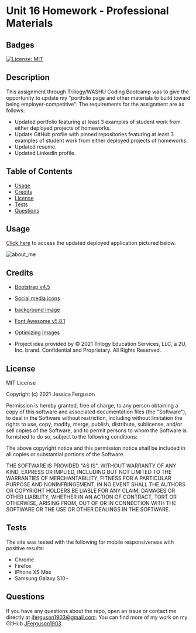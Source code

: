 # Unit 16 Homework - Professional Materials

## Badges

[![License: MIT](https://img.shields.io/badge/License-MIT-yellow.svg)](https://opensource.org/licenses/MIT)

## Description

This assignment through Triliogy/WASHU Coding Bootcamp was to give the opportunity to update my "portfolio page and other materials to build toward being employer-competitive". The requirements for the assignment are as follows: 

- Updated portfolio featuring at least 3 examples of student work from either deployed projects of homeworks.
- Update GitHub profile with pinned repositories featuring at least 3 examples of student work from either deployed projects of homeworks.
- Updated resume.
- Updated LinkedIn profile.

## Table of Contents

  * [Usage](#usage)
  * [Credits](#credits)
  * [License](#license)
  * [Tests](#tests)
  * [Questions](#questions)

## Usage

[Click here](https://jferguson1903.github.io/Unit16-HW/) to access the updated deployed application pictured below.

![about_me](https://jferguson1903.github.io/Unit8-HW/Images/HW-8.jpg)

## Credits

* [Bootstrap v4.5](https://getbootstrap.com/)

* [Social media icons](https://www.webhostingsecretrevealed.net/free-icons/)

* [background image](https://www.dreamstime.com/)

* [Font Awesome v5.8.1](https://use.fontawesome.com/)

* [Optimizing Images](https://tinypng.com/)

* Project idea provided by © 2021 Trilogy Education Services, LLC, a 2U, Inc. brand. Confidential and Proprietary. All Rights Reserved.

## License

MIT License

Copyright (c) 2021 Jessica Ferguson

Permission is hereby granted, free of charge, to any person obtaining a copy
of this software and associated documentation files (the "Software"), to deal
in the Software without restriction, including without limitation the rights
to use, copy, modify, merge, publish, distribute, sublicense, and/or sell
copies of the Software, and to permit persons to whom the Software is
furnished to do so, subject to the following conditions:

The above copyright notice and this permission notice shall be included in all
copies or substantial portions of the Software.

THE SOFTWARE IS PROVIDED "AS IS", WITHOUT WARRANTY OF ANY KIND, EXPRESS OR
IMPLIED, INCLUDING BUT NOT LIMITED TO THE WARRANTIES OF MERCHANTABILITY,
FITNESS FOR A PARTICULAR PURPOSE AND NONINFRINGEMENT. IN NO EVENT SHALL THE
AUTHORS OR COPYRIGHT HOLDERS BE LIABLE FOR ANY CLAIM, DAMAGES OR OTHER
LIABILITY, WHETHER IN AN ACTION OF CONTRACT, TORT OR OTHERWISE, ARISING FROM,
OUT OF OR IN CONNECTION WITH THE SOFTWARE OR THE USE OR OTHER DEALINGS IN THE
SOFTWARE.

## Tests

The site was tested with the following for mobile responsiveness with positive results:

* Chrome
* Firefox
* iPhone XS Max
* Samsung Galaxy S10+

## Questions

If you have any questions about the repo, open an issue or contact me directly at jferguson1903@gmail.com. You can find more of my work on my GitHub [JFerguson1903](https://github.com/JFerguson1903).


